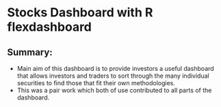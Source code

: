 # Stocks Dashboard with R flexdashboard

## Summary:
- Main aim of this dashboard is to provide investors a useful dashboard that allows investors and traders to sort through the many individual securities to find those that fit their own methodologies.
- This was a pair work which both of use contributed to all parts of the dashboard.
